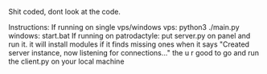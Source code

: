 Shit coded, dont look at the code.



Instructions:
If running on single vps/windows 
	vps: python3 ./main.py
	windows: start.bat
If running on patrodactyle:
	put server.py on panel and run it.
	it will install modules if it finds missing ones
	when it says "Created server instance, now listening for connections..."
	the u r good to go and run the client.py on your local machine